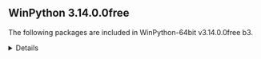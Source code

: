 ## WinPython 3.14.0.0free

The following packages are included in WinPython-64bit v3.14.0.0free b3.

<details>

### Tools

Name | Version | Description
-----|---------|------------
[Python](http://www.python.org/) | 3.14.0b3 | Python programming language with standard library


### Python packages

Name | Version | Description
-----|---------|------------
[build](https://pypi.org/project/build) | 1.2.2.post1 | A simple, correct Python build frontend
[colorama](https://pypi.org/project/colorama) | 0.4.6 | Cross-platform colored terminal text.
[packaging](https://pypi.org/project/packaging) | 25.0 | Core utilities for Python packages
[pip](https://pypi.org/project/pip) | 25.1.1 | The PyPA recommended tool for installing Python packages.
[pyproject-hooks](https://pypi.org/project/pyproject-hooks) | 1.2.0 | Wrappers to call pyproject.toml-based build backend hooks.
[setuptools](https://pypi.org/project/setuptools) | 79.0.1 | Easily download, build, install, upgrade, and uninstall Python packages
[sqlite-bro](https://pypi.org/project/sqlite-bro) | 0.13.1 | a graphic SQLite Client in 1 Python file
[sv-ttk](https://pypi.org/project/sv-ttk) | 2.6.0 | A gorgeous theme for Tkinter, based on Windows 11's UI
[wheel](https://pypi.org/project/wheel) | 0.45.1 | A built-package format for Python
[winpython](https://pypi.org/project/winpython) | 16.6.20250620 | WinPython distribution tools, including WPPM


### WheelHouse packages

Name | Version | Description
-----|---------|------------


</details>
